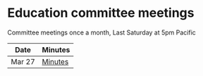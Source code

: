 # Education committee meetings

Committee meetings once a month, 
Last Saturday at 5pm Pacific


Date | Minutes
----|-------
Mar 27 | [Minutes](https://docs.google.com/document/d/1E8MUN8Eyr2RWmpUiv_YebX4yHsQpNolDsdbriYmdq_s/edit?usp=sharing)
